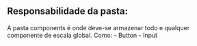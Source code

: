 <h2>Responsabilidade da pasta:</h2>
A pasta components é onde deve-se armazenar todo e qualquer componente de escala global. Como:
- Button
- Input
